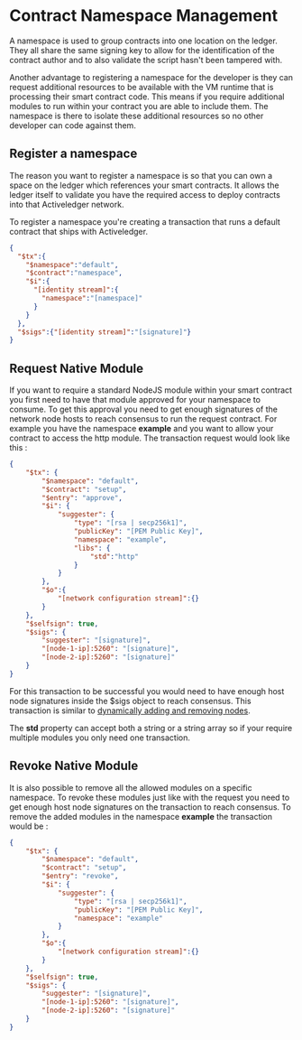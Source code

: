 # Contract Namespace Management

A namespace is used to group contracts into one location on the ledger. They all share the same signing key to allow for the identification of the contract author and to also validate the script hasn't been tampered with. 

Another advantage to registering a namespace for the developer is they can request additional resources to be available with the VM runtime that is processing their smart contract code. This means if you require additional modules to run within your contract you are able to include them. The namespace is there to isolate these additional resources so no other developer can code against them.

## Register a namespace

The reason you want to register a namespace is so that you can own a space on the ledger which references your smart contracts. It allows the ledger itself to validate you have the required access to deploy contracts into that Activeledger network. 

To register a namespace you're creating a transaction that runs a default contract that ships with Activeledger. 

```json
{
  "$tx":{
    "$namespace":"default",
    "$contract":"namespace",
    "$i":{
      "[identity stream]":{
        "namespace":"[namespace]"
      }
    }
  },
  "$sigs":{"[identity stream]":"[signature]"}
}
```

## Request Native Module

If you want to require a standard NodeJS module within your smart contract you first need to have that module approved for your namespace to consume. To get this approval you need to get enough signatures of the network node hosts to reach consensus to run the request contract. For example you have the namespace **example** and you want to allow your contract to access the http module. The transaction request would look like this :

```json
{
    "$tx": {
        "$namespace": "default",
        "$contract": "setup",
        "$entry": "approve",
        "$i": {
            "suggester": {
                "type": "[rsa | secp256k1]",
                "publicKey": "[PEM Public Key]",
                "namespace": "example",
                "libs": {
                	"std":"http"
                }
            }
        },
        "$o":{
        	"[network configuration stream]":{}
        }
    },
    "$selfsign": true,
    "$sigs": {
        "suggester": "[signature]",
        "[node-1-ip]:5260": "[signature]",
        "[node-2-ip]:5260": "[signature]"
    }
}
```

For this transaction to be successful you would need to have enough host node signatures inside the $sigs object to reach consensus. This transaction is similar to [dynamically adding and removing nodes](dynamic-nodes.md).

The **std** property can accept both a string or a string array so if your require multiple modules you only need one transaction.

## Revoke Native Module

It is also possible to remove all the allowed modules on a specific namespace. To revoke these modules just like with the request you need to get enough host node signatures on the transaction to reach consensus. To remove the added modules in the namespace **example** the transaction would be :

```json
{
    "$tx": {
        "$namespace": "default",
        "$contract": "setup",
        "$entry": "revoke",
        "$i": {
            "suggester": {
                "type": "[rsa | secp256k1]",
                "publicKey": "[PEM Public Key]",
                "namespace": "example"
            }
        },
        "$o":{
        	"[network configuration stream]":{}
        }
    },
    "$selfsign": true,
    "$sigs": {
        "suggester": "[signature]",
        "[node-1-ip]:5260": "[signature]",
        "[node-2-ip]:5260": "[signature]"
    }
}
```


